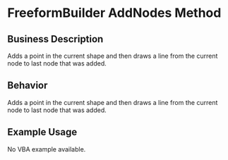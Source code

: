 # FreeformBuilder AddNodes Method

## Business Description
Adds a point in the current shape and then draws a line from the current node to last node that was added.

## Behavior
Adds a point in the current shape and then draws a line from the current node to last node that was added.

## Example Usage
No VBA example available.